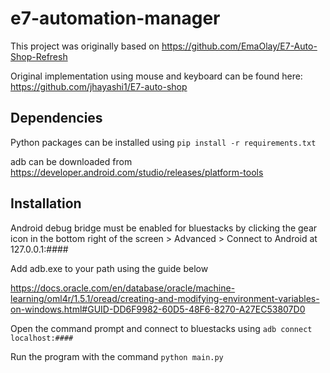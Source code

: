 # e7-automation-manager

This project was originally based on https://github.com/EmaOlay/E7-Auto-Shop-Refresh

Original implementation using mouse and keyboard can be found here: https://github.com/jhayashi1/E7-auto-shop

## Dependencies

Python packages can be installed using ```pip install -r requirements.txt```

adb can be downloaded from https://developer.android.com/studio/releases/platform-tools
## Installation

Android debug bridge must be enabled for bluestacks by clicking the gear icon in the
bottom right of the screen > Advanced > Connect to Android at 127.0.0.1:####

Add adb.exe to your path using the guide below

https://docs.oracle.com/en/database/oracle/machine-learning/oml4r/1.5.1/oread/creating-and-modifying-environment-variables-on-windows.html#GUID-DD6F9982-60D5-48F6-8270-A27EC53807D0

Open the command prompt and connect to bluestacks using ```adb connect localhost:####```

Run the program with the command ```python main.py```
